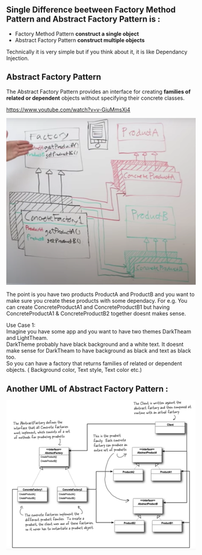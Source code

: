 ## Single Difference beetween Factory Method Pattern and Abstract Factory Pattern is :
* Factory Method Pattern **construct a single object**
* Abstract Factory Pattern **construct multiple objects**

Technically it is very simple but if you think about it, it is like Dependancy Injection. 

## Abstract Factory Pattern
The Abstract Factory Pattern provides an interface for creating **families of related or dependent** objects without specifying their concrete classes.

https://www.youtube.com/watch?v=v-GiuMmsXj4

![](https://github.com/xXLogicNotFoundXx/DesignPatterns/blob/main/Factory/Abstract%20Factory%20Pattern/img/UMLAbstractFactory1.png)


The point is you have two products ProductA and ProductB and you want to make sure you create these products with some dependacy.
For e.g. You can create ConcreteProductA1 and ConcreteProductB1 but having ConcreteProductA1 & ConcreteProductB2 together doesnt makes sense.

Use Case 1:\
Imagine you have some app and you want to have two themes DarkTheam and LightTheam.\
DarkTheme probably have black background and a white text. It doesnt make sense for DarkTheam to have background as black and text as black too.\
So you can have a factory that returns families of related or dependent objects. ( Background color,  Text style, Text color etc.)

## Another UML of Abstract Factory Pattern :
![](https://github.com/xXLogicNotFoundXx/DesignPatterns/blob/main/Factory/Abstract%20Factory%20Pattern/img/UMLAbstractFactory.png)

